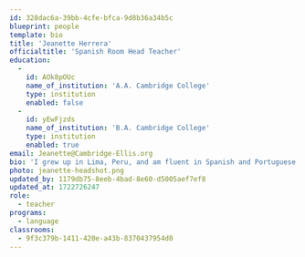 ```yaml
---
id: 328dac6a-39bb-4cfe-bfca-9d8b36a34b5c
blueprint: people
template: bio
title: 'Jeanette Herrera'
officialtitle: 'Spanish Room Head Teacher'
education:
  -
    id: AOk8pOUc
    name_of_institution: 'A.A. Cambridge College'
    type: institution
    enabled: false
  -
    id: yEwFjzds
    name_of_institution: 'B.A. Cambridge College'
    type: institution
    enabled: true
email: Jeanette@Cambridge-Ellis.org
bio: 'I grew up in Lima, Peru, and am fluent in Spanish and Portuguese. Since moving to the US over a decade ago, I have had the pleasure of working with infants and children of all ages as a nanny. Through these experiences, I realized I wanted to become a teacher. In 2019, I completed my Associate’s Degree in Early Childhood Education. In 2022, I finished my Bachelor of Arts in Early Childhood Education and Care at Cambridge College. I love to travel with my family, and my favorite food is ceviche.'
photo: jeanette-headshot.png
updated_by: 1179db75-8eeb-4bad-8e60-d5005aef7ef8
updated_at: 1722726247
role:
  - teacher
programs:
  - language
classrooms:
  - 9f3c379b-1411-420e-a43b-8370437954d0
---
```

